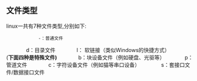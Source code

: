 ## 文件类型
linux一共有7种文件类型,分别如下:
 				
				-：普通文件
         　	d：目录文件
         　	l： 软链接（类似Windows的快捷方式）
        　	
				(**下面四种是特殊文件)**
         　	b：块设备文件（例如硬盘、光驱等）
        　	p：管道文件
         　	c：字符设备文件（例如猫等串口设备）
         　	s：套接口文件/数据接口文件
		   